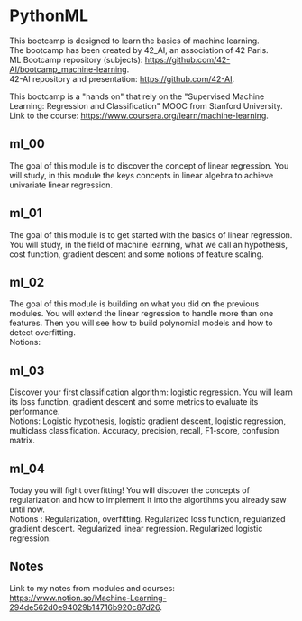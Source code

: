 # PythonML

This bootcamp is designed to learn the basics of machine learning.  
The bootcamp has been created by 42_AI, an association of 42 Paris.    
ML Bootcamp repository (subjects): https://github.com/42-AI/bootcamp_machine-learning.  
42-AI repository and presentation: https://github.com/42-AI.  

This bootcamp is a "hands on" that rely on the "Supervised Machine Learning: Regression and Classification" MOOC from Stanford University.  
Link to the course: https://www.coursera.org/learn/machine-learning.  


## ml_00
The goal of this module is to discover the concept of linear regression. You will study, in this module the keys concepts in linear algebra to achieve univariate linear regression.  

## ml_01
The goal of this module is to get started with the basics of linear regression. You will study, in the field of machine learning, what we call an hypothesis, cost function, gradient descent and some notions of feature scaling.  

## ml_02
The goal of this module is building on what you did on the previous modules. You will extend the linear regression to handle more than one features. Then you will see how to build polynomial models and how to detect overfitting.   
Notions: 

## ml_03
Discover your first classification algorithm: logistic regression. You will learn its loss function, gradient descent and some metrics to evaluate its performance.  
Notions: Logistic hypothesis, logistic gradient descent, logistic regression, multiclass classification. Accuracy, precision, recall, F1-score, confusion matrix.  

## ml_04
Today you will fight overfitting! You will discover the concepts of regularization and how to implement it into the algortihms you already saw until now.  
Notions : Regularization, overfitting. Regularized loss function, regularized gradient descent. Regularized linear regression. Regularized logistic regression.  

## Notes
Link to my notes from modules and courses: https://www.notion.so/Machine-Learning-294de562d0e94029b14716b920c87d26.  
